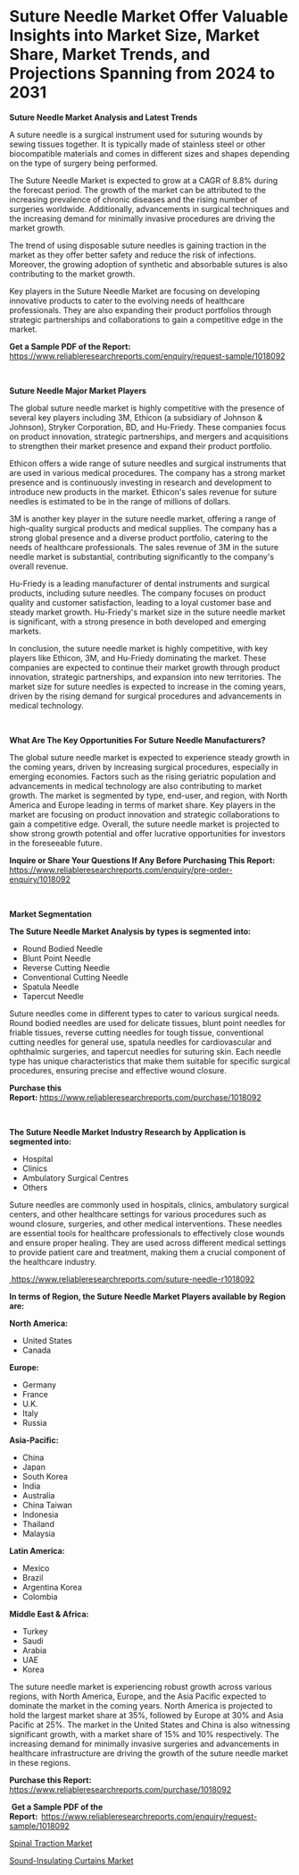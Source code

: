<p><h1>Suture Needle Market Offer Valuable Insights into Market Size, Market Share, Market Trends, and Projections Spanning from 2024 to 2031</h1></p><p><strong>Suture Needle Market Analysis and Latest Trends</strong></p>
<p><p>A suture needle is a surgical instrument used for suturing wounds by sewing tissues together. It is typically made of stainless steel or other biocompatible materials and comes in different sizes and shapes depending on the type of surgery being performed.</p><p>The Suture Needle Market is expected to grow at a CAGR of 8.8% during the forecast period. The growth of the market can be attributed to the increasing prevalence of chronic diseases and the rising number of surgeries worldwide. Additionally, advancements in surgical techniques and the increasing demand for minimally invasive procedures are driving the market growth.</p><p>The trend of using disposable suture needles is gaining traction in the market as they offer better safety and reduce the risk of infections. Moreover, the growing adoption of synthetic and absorbable sutures is also contributing to the market growth.</p><p>Key players in the Suture Needle Market are focusing on developing innovative products to cater to the evolving needs of healthcare professionals. They are also expanding their product portfolios through strategic partnerships and collaborations to gain a competitive edge in the market.</p></p>
<p><strong>Get a Sample PDF of the Report:&nbsp;</strong> <a href="https://www.reliableresearchreports.com/enquiry/request-sample/1018092">https://www.reliableresearchreports.com/enquiry/request-sample/1018092</a></p>
<p>&nbsp;</p>
<p><strong>Suture Needle Major Market Players</strong></p>
<p><p>The global suture needle market is highly competitive with the presence of several key players including 3M, Ethicon (a subsidiary of Johnson & Johnson), Stryker Corporation, BD, and Hu-Friedy. These companies focus on product innovation, strategic partnerships, and mergers and acquisitions to strengthen their market presence and expand their product portfolio.</p><p>Ethicon offers a wide range of suture needles and surgical instruments that are used in various medical procedures. The company has a strong market presence and is continuously investing in research and development to introduce new products in the market. Ethicon's sales revenue for suture needles is estimated to be in the range of millions of dollars.</p><p>3M is another key player in the suture needle market, offering a range of high-quality surgical products and medical supplies. The company has a strong global presence and a diverse product portfolio, catering to the needs of healthcare professionals. The sales revenue of 3M in the suture needle market is substantial, contributing significantly to the company's overall revenue.</p><p>Hu-Friedy is a leading manufacturer of dental instruments and surgical products, including suture needles. The company focuses on product quality and customer satisfaction, leading to a loyal customer base and steady market growth. Hu-Friedy's market size in the suture needle market is significant, with a strong presence in both developed and emerging markets.</p><p>In conclusion, the suture needle market is highly competitive, with key players like Ethicon, 3M, and Hu-Friedy dominating the market. These companies are expected to continue their market growth through product innovation, strategic partnerships, and expansion into new territories. The market size for suture needles is expected to increase in the coming years, driven by the rising demand for surgical procedures and advancements in medical technology.</p></p>
<p>&nbsp;</p>
<p><strong>What Are The Key Opportunities For Suture Needle Manufacturers?</strong></p>
<p><p>The global suture needle market is expected to experience steady growth in the coming years, driven by increasing surgical procedures, especially in emerging economies. Factors such as the rising geriatric population and advancements in medical technology are also contributing to market growth. The market is segmented by type, end-user, and region, with North America and Europe leading in terms of market share. Key players in the market are focusing on product innovation and strategic collaborations to gain a competitive edge. Overall, the suture needle market is projected to show strong growth potential and offer lucrative opportunities for investors in the foreseeable future.</p></p>
<p><strong>Inquire or Share Your Questions If Any Before Purchasing This Report:</strong> <a href="https://www.reliableresearchreports.com/enquiry/pre-order-enquiry/1018092">https://www.reliableresearchreports.com/enquiry/pre-order-enquiry/1018092</a></p>
<p>&nbsp;</p>
<p><strong>Market Segmentation</strong></p>
<p><strong>The Suture Needle Market Analysis by types is segmented into:</strong></p>
<p><ul><li>Round Bodied Needle</li><li>Blunt Point Needle</li><li>Reverse Cutting Needle</li><li>Conventional Cutting Needle</li><li>Spatula Needle</li><li>Tapercut Needle</li></ul></p>
<p><p>Suture needles come in different types to cater to various surgical needs. Round bodied needles are used for delicate tissues, blunt point needles for friable tissues, reverse cutting needles for tough tissue, conventional cutting needles for general use, spatula needles for cardiovascular and ophthalmic surgeries, and tapercut needles for suturing skin. Each needle type has unique characteristics that make them suitable for specific surgical procedures, ensuring precise and effective wound closure.</p></p>
<p><strong>Purchase this Report:&nbsp;</strong><a href="https://www.reliableresearchreports.com/purchase/1018092">https://www.reliableresearchreports.com/purchase/1018092</a></p>
<p>&nbsp;</p>
<p><strong>The Suture Needle Market Industry Research by Application is segmented into:</strong></p>
<p><ul><li>Hospital</li><li>Clinics</li><li>Ambulatory Surgical Centres</li><li>Others</li></ul></p>
<p><p>Suture needles are commonly used in hospitals, clinics, ambulatory surgical centers, and other healthcare settings for various procedures such as wound closure, surgeries, and other medical interventions. These needles are essential tools for healthcare professionals to effectively close wounds and ensure proper healing. They are used across different medical settings to provide patient care and treatment, making them a crucial component of the healthcare industry.</p></p>
<p><a href="https://www.reliableresearchreports.com/suture-needle-r1018092">&nbsp;https://www.reliableresearchreports.com/suture-needle-r1018092</a></p>
<p><strong>In terms of Region, the Suture Needle Market Players available by Region are:</strong></p>
<p>
    <p> <strong> North America: </strong>
        <ul>
            <li>United States</li>
            <li>Canada</li>
        </ul>
        </p> 
    <p> <strong> Europe: </strong>
        <ul>
            <li>Germany</li>
            <li>France</li>
            <li>U.K.</li>
            <li>Italy</li>
            <li>Russia</li>
        </ul>
        </p> 
    <p> <strong> Asia-Pacific: </strong>
        <ul>
            <li>China</li>
            <li>Japan</li>
            <li>South Korea</li>
            <li>India</li>
            <li>Australia</li>
            <li>China Taiwan</li>
            <li>Indonesia</li>
            <li>Thailand</li>
            <li>Malaysia</li>
        </ul>
        </p> 
    <p> <strong> Latin America: </strong>
        <ul>
            <li>Mexico</li>
            <li>Brazil</li>
            <li>Argentina Korea</li>
            <li>Colombia</li>
        </ul>
        </p> 
    <p> <strong> Middle East & Africa: </strong>
        <ul>
            <li>Turkey</li>
            <li>Saudi</li>
            <li>Arabia</li>
            <li>UAE</li>
            <li>Korea</li>
        </ul>
    </p>
    </p>
<p><p>The suture needle market is experiencing robust growth across various regions, with North America, Europe, and the Asia Pacific expected to dominate the market in the coming years. North America is projected to hold the largest market share at 35%, followed by Europe at 30% and Asia Pacific at 25%. The market in the United States and China is also witnessing significant growth, with a market share of 15% and 10% respectively. The increasing demand for minimally invasive surgeries and advancements in healthcare infrastructure are driving the growth of the suture needle market in these regions.</p></p>
<p><strong>Purchase this Report: </strong><a href="https://www.reliableresearchreports.com/purchase/1018092">https://www.reliableresearchreports.com/purchase/1018092</a></p>
<p>&nbsp;<strong>Get a Sample PDF of the Report:&nbsp;&nbsp;</strong><a href="https://www.reliableresearchreports.com/enquiry/request-sample/1018092">https://www.reliableresearchreports.com/enquiry/request-sample/1018092</a></p>
<p><strong></strong></p>
<p><p><a href="https://github.com/lbird53714/Market-Research-Report-List-4/blob/main/spinal-traction-market.md">Spinal Traction Market</a></p><p><a href="https://thundering-castanet-c65.notion.site/Analyzing-Sound-Insulating-Curtains-Market-Global-Industry-Perspective-and-Forecast-2024-to-2031-7a75dfb927084ce188ad4d4e57436e00">Sound-Insulating Curtains Market</a></p></p>